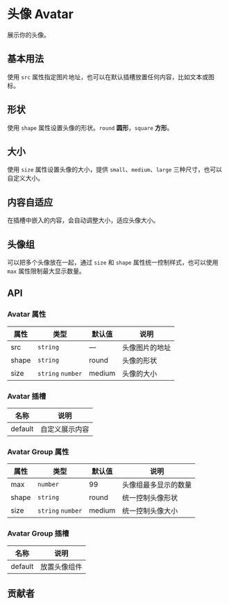 # 头像 Avatar
展示你的头像。

## 基本用法
使用 `src` 属性指定图片地址，也可以在默认插槽放置任何内容，比如文本或图标。
<demo src="./demo/avatar/basic.vue"/>

## 形状
使用 `shape` 属性设置头像的形状。`round` **圆形**，`square` **方形**。
<demo src="./demo/avatar/shape.vue"/>

## 大小
使用 `size` 属性设置头像的大小，提供 `small`、`medium`、`large` 三种尺寸，也可以自定义大小。
<demo src="./demo/avatar/size.vue"/>

## 内容自适应
在插槽中嵌入的内容，会自动调整大小，适应头像大小。
<demo src="./demo/avatar/auto.vue"/>

## 头像组
可以把多个头像放在一起，通过 `size` 和 `shape` 属性统一控制样式，也可以使用 `max` 属性限制最大显示数量。
<demo src="./demo/avatar/group.vue"/>

## API
### Avatar 属性
| 属性 | 类型 | 默认值 | 说明 |
| --- | --- | --- | --- |
| src | `string` | — | 头像图片的地址 |
| shape | `string` | round | 头像的形状 |
| size | `string` `number` | medium | 头像的大小 |

### Avatar 插槽
| 名称 | 说明 |
| --- | --- |
| default | 自定义展示内容 |

### Avatar Group 属性
| 属性 | 类型 | 默认值 | 说明 |
| --- | --- | --- | --- |
| max | `number` | 99 | 头像组最多显示的数量 |
| shape | `string` | round | 统一控制头像形状 |
| size | `string` `number` | medium | 统一控制头像大小 |

### Avatar Group 插槽
| 名称 | 说明 |
| --- | --- |
| default | 放置头像组件 |

## 贡献者
<member></member>
